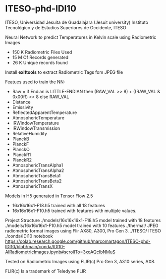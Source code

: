 # ITESO-phd-IDI10

ITESO, Universidad Jesuita de Guadalajara (Jesuit university)
Instituto Tecnológico y de Estudios Superiores de Occidente, ITESO


Neural Network  to predict Temperatures in Kelvin scale using Radiometric Images 
  * 150 K Radiometric Files Used 
  * 15 M Of Records generated
  * 26 K Unique records found
  
  Install **exiftools** to extract Radiometric Tags fom JPEG file
  
Featues used to train the NN:
   * Raw = if Endian is LITTLE-ENDIAN then (RAW_VAL >> 8) + ((RAW_VAL & 0x00ff) << 8 else RAW_VAL
   * Distance
   * Emissivity
   * ReflectedApparentTemperature
   * AtmosphericTemperature
   * IRWindowTemperature
   * IRWindowTransmission
   * RelativeHumidity
   * PlanckB
   * PlanckF
   * PlanckO
   * PlanckR1
   * PlanckR2
   * AtmosphericTransAlpha1
   * AtmosphericTransAlpha2
   * AtmosphericTransBeta1
   * AtmosphericTransBeta2
   * AtmosphericTransX
  
  Models in H5 generated in  Tensor Flow 2.5
   * 16x16x16x1-F18.h5    trained with all 18  features
   * 16x16x16x1-F10.h5    trained with features with multiple values.

  Project Structure
    ./models/16x16x16x1-F18.h5      model trained with 18 features
    ./models/16x16x16x1-F10.h5      model trained with 10 features
    ./thermal/                      JPEG radiometric format images using Flir AX80, A300, Pro Gen 3.
    ./ITESO/                        ITESO 
    ./conda/IDI10 notebook          https://colab.research.google.com/github/marcomartagon/ITESO-phd-IDI10/blob/main/conda/IDI10-AIRadiometricImages.ipynb#scrollTo=3xoAQcIbNMuS
    


    
  Tested on Radiometric Images using FLIR(c) Pro Gen 3, A310 series, AX8.
  
  FLIR(c) Is a trademark of Teledyne FLIR
  


